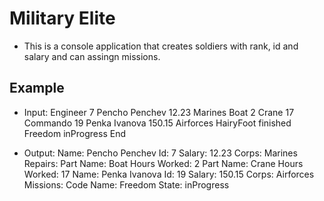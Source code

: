 ﻿# Military Elite

* This is a console application that creates soldiers with rank, id and salary and can assingn missions.

## Example 

* Input: Engineer 7 Pencho Penchev 12.23 Marines Boat 2 Crane 17
 Commando 19 Penka Ivanova 150.15 Airforces HairyFoot finished Freedom inProgress 
 End
 
* Output: Name: Pencho Penchev Id: 7 Salary: 12.23
 Corps: Marines
 Repairs:
   Part Name: Boat Hours Worked: 2
   Part Name: Crane Hours Worked: 17
 Name: Penka Ivanova Id: 19 Salary: 150.15
 Corps: Airforces
 Missions:
   Code Name: Freedom State: inProgress